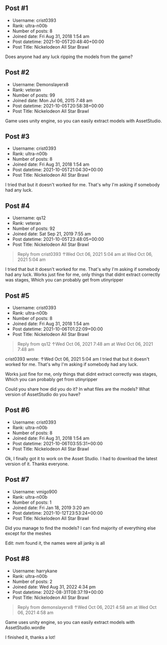 ## Post #1
- Username: crist0393
- Rank: ultra-n00b
- Number of posts: 8
- Joined date: Fri Aug 31, 2018 1:54 am
- Post datetime: 2021-10-05T20:48:40+00:00
- Post Title: Nickelodeon All Star Brawl

Does anyone had any luck ripping the models from the game?
## Post #2
- Username: Demonslayerx8
- Rank: veteran
- Number of posts: 99
- Joined date: Mon Jul 06, 2015 7:48 am
- Post datetime: 2021-10-05T20:58:38+00:00
- Post Title: Nickelodeon All Star Brawl

Game uses unity engine, so you can easily extract models with AssetStudio.
## Post #3
- Username: crist0393
- Rank: ultra-n00b
- Number of posts: 8
- Joined date: Fri Aug 31, 2018 1:54 am
- Post datetime: 2021-10-05T21:04:30+00:00
- Post Title: Nickelodeon All Star Brawl

I tried that but it doesn't worked for me. That's why I'm asking if somebody had any luck.
## Post #4
- Username: qs12
- Rank: veteran
- Number of posts: 92
- Joined date: Sat Sep 21, 2019 7:55 am
- Post datetime: 2021-10-05T23:48:05+00:00
- Post Title: Nickelodeon All Star Brawl

> Reply from crist0393 ↑Wed Oct 06, 2021 5:04 am at Wed Oct 06, 2021 5:04 am
>
> 
I tried that but it doesn't worked for me. That's why I'm asking if somebody had any luck.
Works just fine for me, only things that didnt extract correctly was stages, Which you can probably get from utinyripper
## Post #5
- Username: crist0393
- Rank: ultra-n00b
- Number of posts: 8
- Joined date: Fri Aug 31, 2018 1:54 am
- Post datetime: 2021-10-06T01:22:09+00:00
- Post Title: Nickelodeon All Star Brawl

> Reply from qs12 ↑Wed Oct 06, 2021 7:48 am at Wed Oct 06, 2021 7:48 am
>
> 
crist0393 wrote: ↑Wed Oct 06, 2021 5:04 am
I tried that but it doesn't worked for me. That's why I'm asking if somebody had any luck.

Works just fine for me, only things that didnt extract correctly was stages, Which you can probably get from utinyripper

Could you share how did you do it? In what files are the models? What version of AssetStudio do you have?
## Post #6
- Username: crist0393
- Rank: ultra-n00b
- Number of posts: 8
- Joined date: Fri Aug 31, 2018 1:54 am
- Post datetime: 2021-10-06T03:55:31+00:00
- Post Title: Nickelodeon All Star Brawl

Ok, I finally got it to work on the Asset Studio. I had to download the latest version of it. Thanks everyone.
## Post #7
- Username: vmigo900
- Rank: ultra-n00b
- Number of posts: 1
- Joined date: Fri Jan 18, 2019 3:20 am
- Post datetime: 2021-10-12T23:53:24+00:00
- Post Title: Nickelodeon All Star Brawl

Did you manage to find the models? I can find majority of everything else except for the meshes

Edit: nvm found it, the names were all janky is all
## Post #8
- Username: harrykane
- Rank: ultra-n00b
- Number of posts: 2
- Joined date: Wed Aug 31, 2022 4:34 pm
- Post datetime: 2022-08-31T08:37:19+00:00
- Post Title: Nickelodeon All Star Brawl

> Reply from demonslayerx8 ↑Wed Oct 06, 2021 4:58 am at Wed Oct 06, 2021 4:58 am
>
> 
Game uses unity engine, so you can easily extract models with AssetStudio.wordle

I finished it, thanks a lot!
